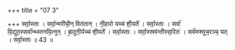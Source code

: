 +++
title = "07 3"

+++
सर्वा॒स्ताः । सर्वा॒न्मरी॑ची॒न् वित॑तान् । नी॒हारो यच्च॑ शी॒यते᳚ । सर्वा॒स्ताः । सर्वा॑ वि॒द्युत॒स्सर्वा॑न्थ्स्तनयि॒त्नून् ।  ह्रा॒दुनी॒र्यच्च॑ शी॒यते᳚ । सर्वा॒स्ताः । सर्वा॒स्स्रव॑न्तीस्स॒रितः॑ । सर्व॑मफ्सुच॒रञ्च॒ यत् । सर्वा॒स्ताः ॥ 43 ॥

